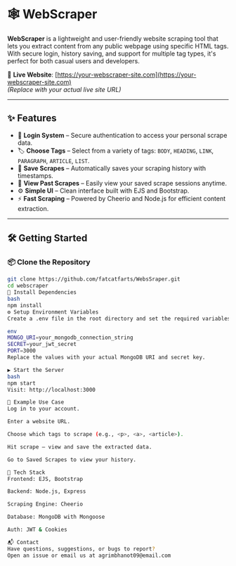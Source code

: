 # 🕸️ WebScraper

**WebScraper** is a lightweight and user-friendly website scraping tool that lets you extract content from any public webpage using specific HTML tags. With secure login, history saving, and support for multiple tag types, it's perfect for both casual users and developers.

🔗 **Live Website**: [https://your-webscraper-site.com](https://your-webscraper-site.com)  
*(Replace with your actual live site URL)*

---

## ✨ Features

- 🔐 **Login System** – Secure authentication to access your personal scrape data.
- 🏷️ **Choose Tags** – Select from a variety of tags: `BODY`, `HEADING`, `LINK`, `PARAGRAPH`, `ARTICLE`, `LIST`.
- 💾 **Save Scrapes** – Automatically saves your scraping history with timestamps.
- 📄 **View Past Scrapes** – Easily view your saved scrape sessions anytime.
- ⚙️ **Simple UI** – Clean interface built with EJS and Bootstrap.
- ⚡ **Fast Scraping** – Powered by Cheerio and Node.js for efficient content extraction.

---

## 🛠️ Getting Started

### 📦 Clone the Repository

```bash
git clone https://github.com/fatcatfarts/WebsSraper.git
cd webscraper
📁 Install Dependencies
bash
npm install
⚙️ Setup Environment Variables
Create a .env file in the root directory and set the required variables:

env
MONGO_URI=your_mongodb_connection_string
SECRET=your_jwt_secret
PORT=3000
Replace the values with your actual MongoDB URI and secret key.

▶️ Start the Server
bash
npm start
Visit: http://localhost:3000

🧪 Example Use Case
Log in to your account.

Enter a website URL.

Choose which tags to scrape (e.g., <p>, <a>, <article>).

Hit scrape – view and save the extracted data.

Go to Saved Scrapes to view your history.

🧰 Tech Stack
Frontend: EJS, Bootstrap

Backend: Node.js, Express

Scraping Engine: Cheerio

Database: MongoDB with Mongoose

Auth: JWT & Cookies

📬 Contact
Have questions, suggestions, or bugs to report?
Open an issue or email us at agrimbhanot09@email.com

